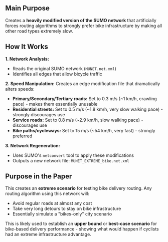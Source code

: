## Main Purpose
Creates a **heavily modified version of the SUMO network** that artificially forces routing algorithms to strongly prefer bike infrastructure by making all other road types extremely slow.

## How It Works

**1. Network Analysis:**
- Reads the original SUMO network (`MUNET.net.xml`)
- Identifies all edges that allow bicycle traffic

**2. Speed Manipulation:**
Creates an edge modification file that dramatically alters speeds:

- **Primary/Secondary/Tertiary roads:** Set to 0.3 m/s (~1 km/h, crawling pace) - makes them essentially unusable
- **Residential streets:** Set to 0.5 m/s (~1.8 km/h, very slow walking pace) - strongly discourages use
- **Service roads:** Set to 0.8 m/s (~2.9 km/h, slow walking pace) - discourages use
- **Bike paths/cycleways:** Set to 15 m/s (~54 km/h, very fast) - strongly preferred

**3. Network Regeneration:**
- Uses SUMO's `netconvert` tool to apply these modifications
- Outputs a new network file: `MUNET_EXTREME_bike.net.xml`

## Purpose in the Paper
This creates an **extreme scenario** for testing bike delivery routing. Any routing algorithm using this network will:
- Avoid regular roads at almost any cost
- Take very long detours to stay on bike infrastructure
- Essentially simulate a "bikes-only" city scenario

This is likely used to establish an **upper bound** or **best-case scenario** for bike-based delivery performance - showing what would happen if cyclists had an extreme infrastructure advantage.
